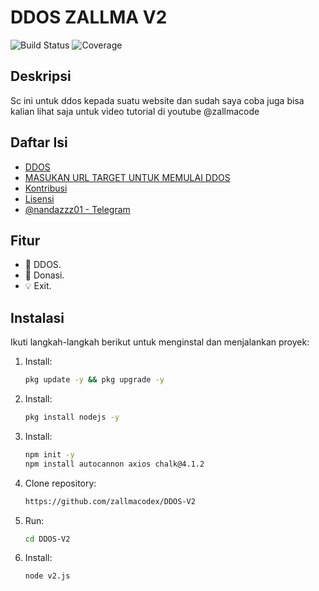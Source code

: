 # DDOS ZALLMA V2

![Build Status](https://img.shields.io/travis/username/proyek-luar-biasa.svg)
![Coverage](https://img.shields.io/coveralls/username/proyek-luar-biasa.svg)

## Deskripsi
Sc ini untuk ddos kepada suatu website dan sudah saya coba juga bisa kalian lihat saja untuk video tutorial di youtube @zallmacode

## Daftar Isi
- [DDOS](#fitur)
- [MASUKAN URL TARGET UNTUK MEMULAI DDOS](#contoh-penggunaan)
- [Kontribusi](#kontribusi)
- [Lisensi](#lisensi)
- [@nandazzz01 - Telegram](#kontak)

## Fitur
- 🔧 DDOS.
- 🚀 Donasi.
- 💡 Exit.

## Instalasi
Ikuti langkah-langkah berikut untuk menginstal dan menjalankan proyek:

1. Install:
   ```bash
   pkg update -y && pkg upgrade -y
2. Install:
   ```bash
   pkg install nodejs -y
4. Install:
   ```bash
   npm init -y
   npm install autocannon axios chalk@4.1.2
6. Clone repository:
   ```bash
   https://github.com/zallmacodex/DDOS-V2
7. Run:
   ```bash
   cd DDOS-V2
8. Install:
   ```bash
   node v2.js
   
